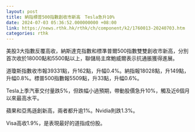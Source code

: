```yaml
---
layout: post
title: 納指標普500指數創收市新高　Tesla急升10%
date: 2024-07-03 05:36:52.000000000 +08:00
link: https://news.rthk.hk/rthk/ch/component/k2/1760013-20240703.htm
categories: rthk
---
```


美股3大指數反覆高收，納斯達克指數和標準普爾500指數雙雙創收市新高，分別首次收於18000點和5500點以上，聯儲局主席鮑威爾表示抗通脹獲得進展。

道瓊斯指數收市報39331點，升162點，升幅0.4%。納指報18028點，升149點，升幅0.8%。標普500指數報5509點，升33點，升幅0.6%。

Tesla上季汽車交付量跌5%，但跌幅小過預期，帶動股價急升10%，觸及近6個月以來最高水平。

蘋果和亞馬遜創新高，兩者都升逾1%。Nvidia則跌1.3%。

Visa高收1.9%，是表現最好的道指成份股。

